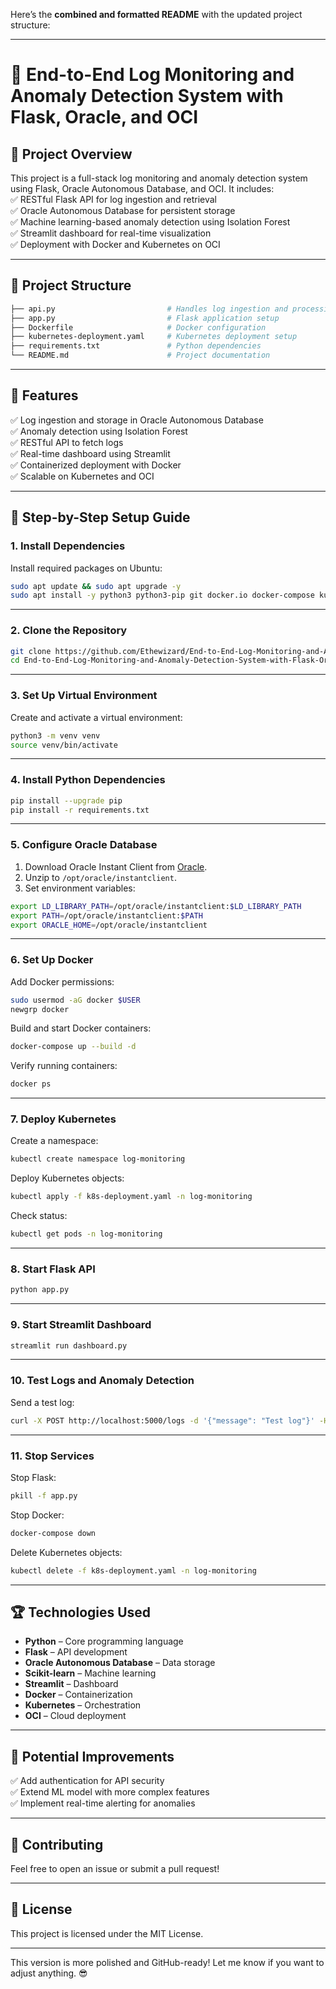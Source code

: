 Here’s the **combined and formatted README** with the updated project structure:

---

# 🚀 End-to-End Log Monitoring and Anomaly Detection System with Flask, Oracle, and OCI  

## 📝 **Project Overview**  
This project is a full-stack log monitoring and anomaly detection system using Flask, Oracle Autonomous Database, and OCI. It includes:  
✅ RESTful Flask API for log ingestion and retrieval  
✅ Oracle Autonomous Database for persistent storage  
✅ Machine learning-based anomaly detection using Isolation Forest  
✅ Streamlit dashboard for real-time visualization  
✅ Deployment with Docker and Kubernetes on OCI  

---

## 📂 **Project Structure**  
```bash
├── api.py                         # Handles log ingestion and processing
├── app.py                         # Flask application setup
├── Dockerfile                     # Docker configuration
├── kubernetes-deployment.yaml     # Kubernetes deployment setup
├── requirements.txt               # Python dependencies
└── README.md                      # Project documentation
```

---

## 🎯 **Features**  
✅ Log ingestion and storage in Oracle Autonomous Database  
✅ Anomaly detection using Isolation Forest  
✅ RESTful API to fetch logs  
✅ Real-time dashboard using Streamlit  
✅ Containerized deployment with Docker  
✅ Scalable on Kubernetes and OCI  

---

## 🚀 **Step-by-Step Setup Guide**

### **1. Install Dependencies**  
Install required packages on Ubuntu:  
```bash
sudo apt update && sudo apt upgrade -y  
sudo apt install -y python3 python3-pip git docker.io docker-compose kubectl
```

---

### **2. Clone the Repository**  
```bash
git clone https://github.com/Ethewizard/End-to-End-Log-Monitoring-and-Anomaly-Detection-System-with-Flask-Oracle-and-OCI.git  
cd End-to-End-Log-Monitoring-and-Anomaly-Detection-System-with-Flask-Oracle-and-OCI
```

---

### **3. Set Up Virtual Environment**  
Create and activate a virtual environment:  
```bash
python3 -m venv venv  
source venv/bin/activate
```

---

### **4. Install Python Dependencies**  
```bash
pip install --upgrade pip  
pip install -r requirements.txt
```

---

### **5. Configure Oracle Database**  
1. Download Oracle Instant Client from [Oracle](https://www.oracle.com/database/technologies/instant-client.html).  
2. Unzip to `/opt/oracle/instantclient`.  
3. Set environment variables:  
```bash
export LD_LIBRARY_PATH=/opt/oracle/instantclient:$LD_LIBRARY_PATH  
export PATH=/opt/oracle/instantclient:$PATH  
export ORACLE_HOME=/opt/oracle/instantclient
```

---

### **6. Set Up Docker**  
Add Docker permissions:  
```bash
sudo usermod -aG docker $USER  
newgrp docker
```

Build and start Docker containers:  
```bash
docker-compose up --build -d
```

Verify running containers:  
```bash
docker ps
```

---

### **7. Deploy Kubernetes**  
Create a namespace:  
```bash
kubectl create namespace log-monitoring
```

Deploy Kubernetes objects:  
```bash
kubectl apply -f k8s-deployment.yaml -n log-monitoring
```

Check status:  
```bash
kubectl get pods -n log-monitoring
```

---

### **8. Start Flask API**  
```bash
python app.py
```

---

### **9. Start Streamlit Dashboard**  
```bash
streamlit run dashboard.py
```

---

### **10. Test Logs and Anomaly Detection**  
Send a test log:  
```bash
curl -X POST http://localhost:5000/logs -d '{"message": "Test log"}' -H "Content-Type: application/json"
```

---

### **11. Stop Services**  
Stop Flask:  
```bash
pkill -f app.py
```

Stop Docker:  
```bash
docker-compose down
```

Delete Kubernetes objects:  
```bash
kubectl delete -f k8s-deployment.yaml -n log-monitoring
```

---

## 🏆 **Technologies Used**  
- **Python** – Core programming language  
- **Flask** – API development  
- **Oracle Autonomous Database** – Data storage  
- **Scikit-learn** – Machine learning  
- **Streamlit** – Dashboard  
- **Docker** – Containerization  
- **Kubernetes** – Orchestration  
- **OCI** – Cloud deployment  

---

## 🚨 **Potential Improvements**  
✅ Add authentication for API security  
✅ Extend ML model with more complex features  
✅ Implement real-time alerting for anomalies  

---

## 🙌 **Contributing**  
Feel free to open an issue or submit a pull request!  

---

## 📄 **License**  
This project is licensed under the MIT License.  

---

This version is more polished and GitHub-ready! Let me know if you want to adjust anything. 😎
